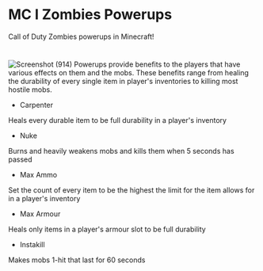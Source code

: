 # MC I Zombies Powerups
Call of Duty Zombies powerups in Minecraft!
# 
![Screenshot (914)](https://github.com/user-attachments/assets/f0b5b535-ce96-44e3-ba5e-22eab4ef3a9d)
Powerups provide benefits to the players that have various effects on them and the mobs. These benefits range from healing the durability of every single item in player's inventories to killing most hostile mobs.

- Carpenter

Heals every durable item to be full durability in a player's inventory
- Nuke

Burns and heavily weakens mobs and kills them when 5 seconds has passed
- Max Ammo

Set the count of every item to be the highest the limit for the item allows for in a player's inventory
- Max Armour

Heals only items in a player's armour slot to be full durability
- Instakill

Makes mobs 1-hit that last for 60 seconds
